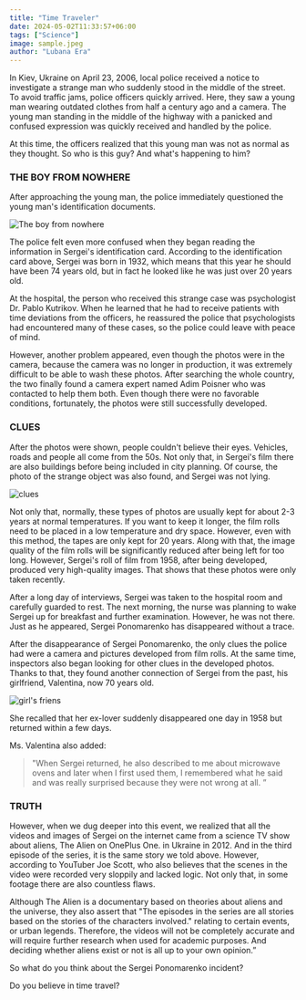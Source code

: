 ```yaml
---
title: "Time Traveler"
date: 2024-05-02T11:33:57+06:00
tags: ["Science"]
image: sample.jpeg
author: "Lubana Era"
---
```


In Kiev, Ukraine on April 23, 2006, local police received a notice to investigate a strange man who suddenly stood in the middle of the street. To avoid traffic jams, police officers quickly arrived. Here, they saw a young man wearing outdated clothes from half a century ago and a camera. The young man standing in the middle of the highway with a panicked and confused expression was quickly received and handled by the police.

At this time, the officers realized that this young man was not as normal as they thought. So who is this guy? And what's happening to him?

### THE BOY FROM NOWHERE

After approaching the young man, the police immediately questioned the young man's identification documents.

![The boy from nowhere](sample.jpeg#center "The boy from nowhere")

The police felt even more confused when they began reading the information in Sergei's identification card. According to the identification card above, Sergei was born in 1932, which means that this year he should have been 74 years old, but in fact he looked like he was just over 20 years old.

At the hospital, the person who received this strange case was psychologist Dr. Pablo Kutrikov. When he learned that he had to receive patients with time deviations from the officers, he reassured the police that psychologists had encountered many of these cases, so the police could leave with peace of mind.

However, another problem appeared, even though the photos were in the camera, because the camera was no longer in production, it was extremely difficult to be able to wash these photos. After searching the whole country, the two finally found a camera expert named Adim Poisner who was contacted to help them both. Even though there were no favorable conditions, fortunately, the photos were still successfully developed.

### CLUES

After the photos were shown, people couldn't believe their eyes. Vehicles, roads and people all come from the 50s. Not only that, in Sergei's film there are also buildings before being included in city planning. Of course, the photo of the strange object was also found, and Sergei was not lying.

![clues](sample.jpeg#center "clues")

Not only that, normally, these types of photos are usually kept for about 2-3 years at normal temperatures. If you want to keep it longer, the film rolls need to be placed in a low temperature and dry space. However, even with this method, the tapes are only kept for 20 years. Along with that, the image quality of the film rolls will be significantly reduced after being left for too long. However, Sergei's roll of film from 1958, after being developed, produced very high-quality images. That shows that these photos were only taken recently.

After a long day of interviews, Sergei was taken to the hospital room and carefully guarded to rest. The next morning, the nurse was planning to wake Sergei up for breakfast and further examination. However, he was not there. Just as he appeared, Sergei Ponomarenko has disappeared without a trace.

After the disappearance of Sergei Ponomarenko, the only clues the police had were a camera and pictures developed from film rolls. At the same time, inspectors also began looking for other clues in the developed photos. Thanks to that, they found another connection of Sergei from the past, his girlfriend, Valentina, now 70 years old.

![girl's friens](sample.jpeg#center "girl's friens")

She recalled that her ex-lover suddenly disappeared one day in 1958 but returned within a few days.

Ms. Valentina also added: 
> "When Sergei returned, he also described to me about microwave ovens and later when I first used them, I remembered what he said and was really surprised because they were not wrong at all. ”

### TRUTH

However, when we dug deeper into this event, we realized that all the videos and images of Sergei on the internet came from a science TV show about aliens, The Alien on OnePlus One. in Ukraine in 2012. And in the third episode of the series, it is the same story we told above.
However, according to YouTuber Joe Scott, who also believes that the scenes in the video were recorded very sloppily and lacked logic. Not only that, in some footage there are also countless flaws.

Although The Alien is a documentary based on theories about aliens and the universe, they also assert that "The episodes in the series are all stories based on the stories of the characters involved." relating to certain events, or urban legends. Therefore, the videos will not be completely accurate and will require further research when used for academic purposes. And deciding whether aliens exist or not is all up to your own opinion.”

So what do you think about the Sergei Ponomarenko incident?

Do you believe in time travel?
